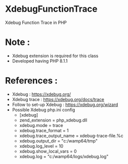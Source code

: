 # XdebugFunctionTrace
Xdebug Function Trace in PHP

# Note : 
- Xdebug extension is required for this class
- Developed having PHP 8.1.1

# References :
- Xdebug : https://xdebug.org/
- Xdebug trace : https://xdebug.org/docs/trace
- Follow to set-up Xdebug : https://xdebug.org/wizard
- Possible Xdebug php.ini config
	- [xdebug]
	- zend_extension = php_xdebug.dll
	- xdebug.mode = trace
	- xdebug.trace_format = 1
	- xdebug.trace_output_name = xdebug-trace-file.%c
	- xdebug.output_dir = "c:/wamp64/tmp"
	- xdebug.log_level = 10
	- xdebug.show_local_vars = 0
	- xdebug.log = "c:/wamp64/logs/xdebug.log"
